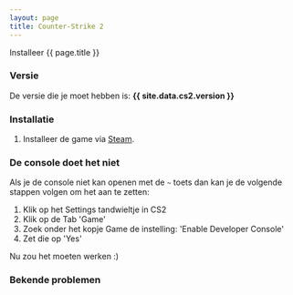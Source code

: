 ```yaml
---
layout: page
title: Counter-Strike 2
---
```


Installeer {{ page.title }}

### Versie

De versie die je moet hebben is: **{{ site.data.cs2.version }}**

### Installatie

1. Installeer de game via [Steam](steam://rungameid/730).

### De console doet het niet

Als je de console niet kan openen met de `~` toets dan kan je de volgende stappen volgen om het aan te zetten:

1. Klik op het Settings tandwieltje in CS2
2. Klik op de Tab 'Game'
3. Zoek onder het kopje Game de instelling: 'Enable Developer Console'
4. Zet die op 'Yes'

Nu zou het moeten werken :)

### Bekende problemen
